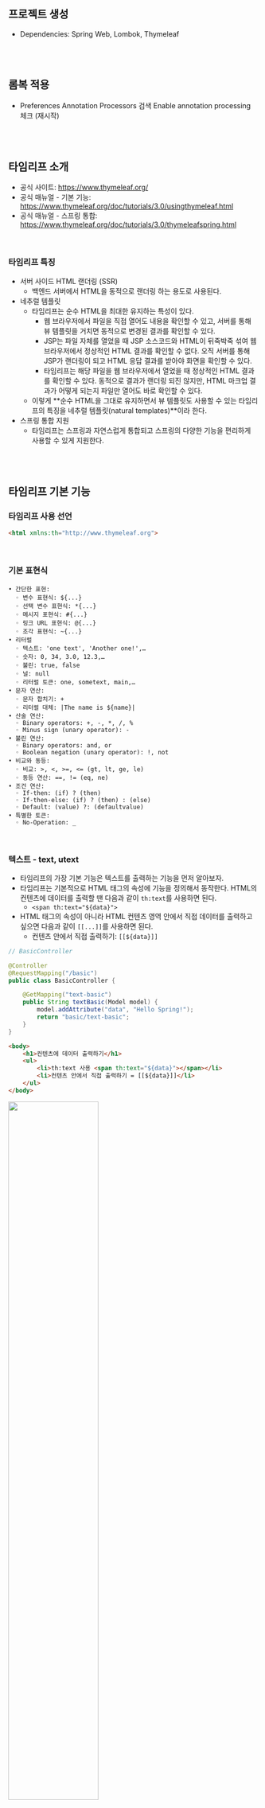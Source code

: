 ## 프로젝트 생성

- Dependencies: Spring Web, Lombok, Thymeleaf

<br><br>

## 롬복 적용

- Preferences Annotation Processors 검색 Enable annotation processing 체크 (재시작)

<br><br>

## 타임리프 소개

- 공식 사이트: https://www.thymeleaf.org/
- 공식 매뉴얼 - 기본 기능: https://www.thymeleaf.org/doc/tutorials/3.0/usingthymeleaf.html
- 공식 매뉴얼 - 스프링 통합: https://www.thymeleaf.org/doc/tutorials/3.0/thymeleafspring.html

<br>

### 타임리프 특징

- 서버 사이드 HTML 랜더링 (SSR)
    - 백엔드 서버에서 HTML을 동적으로 랜더링 하는 용도로 사용된다.
- 네추럴 템플릿
    - 타임리프는 순수 HTML을 최대한 유지하는 특성이 있다.
        - 웹 브라우저에서 파일을 직접 열어도 내용을 확인할 수 있고, 서버를 통해 뷰 템플릿을 거치면 동적으로 변경된 결과를 확인할 수 있다.
        - JSP는 파일 자체를 열었을 때 JSP 소스코드와 HTML이 뒤죽박죽 섞여 웹 브라우저에서 정상적인 HTML 결과를 확인할 수 없다. 오직 서버를 통해 JSP가 랜더링이 되고 HTML 응답 결과를 받아야 화면을 확인할 수 있다.
        - 타임리프는 해당 파일을 웹 브라우저에서 열었을 때 정상적인 HTML 결과를 확인할 수 있다. 동적으로 결과가 랜더링 되진 않지만, HTML 마크업 결과가 어떻게 되는지 파일만 열어도 바로 확인할 수 있다.
    - 이렇게 **순수 HTML을 그대로 유지하면서 뷰 템플릿도 사용할 수 있는 타임리프의 특징을 네추럴 템플릿(natural templates)**이라 한다.
- 스프링 통합 지원
    - 타임리프는 스프링과 자연스럽게 통합되고 스프링의 다양한 기능을 편리하게 사용할 수 있게 지원한다.

<br><br>

## 타임리프 기본 기능

### 타임리프 사용 선언

```html
<html xmlns:th="http://www.thymeleaf.org">
```

<br>

### 기본 표현식

```
• 간단한 표현:
  ◦ 변수 표현식: ${...}
  ◦ 선택 변수 표현식: *{...}
  ◦ 메시지 표현식: #{...}
  ◦ 링크 URL 표현식: @{...}
  ◦ 조각 표현식: ~{...}
• 리터럴
  ◦ 텍스트: 'one text', 'Another one!',…
  ◦ 숫자: 0, 34, 3.0, 12.3,…
  ◦ 불린: true, false
  ◦ 널: null
  ◦ 리터럴 토큰: one, sometext, main,…
• 문자 연산:
  ◦ 문자 합치기: +
  ◦ 리터럴 대체: |The name is ${name}|
• 산술 연산:
  ◦ Binary operators: +, -, *, /, %
  ◦ Minus sign (unary operator): -
• 불린 연산:
  ◦ Binary operators: and, or
  ◦ Boolean negation (unary operator): !, not
• 비교와 동등:
  ◦ 비교: >, <, >=, <= (gt, lt, ge, le)
  ◦ 동등 연산: ==, != (eq, ne)
• 조건 연산:
  ◦ If-then: (if) ? (then)
  ◦ If-then-else: (if) ? (then) : (else)
  ◦ Default: (value) ?: (defaultvalue)
• 특별한 토큰:
  ◦ No-Operation: _
```

<br>

### 텍스트 - text, utext

- 타임리프의 가장 기본 기능은 텍스트를 출력하는 기능을 먼저 알아보자.
- 타임리프는 기본적으로 HTML 태그의 속성에 기능을 정의해서 동작한다. HTML의 컨텐츠에 데이터를 출력할 땐 다음과 같이 `th:text`를 사용하면 된다.
    - `<span th:text="${data}">`
- HTML 태그의 속성이 아니라 HTML 컨텐츠 영역 안에서 직접 데이터를 출력하고 싶으면 다음과 같이 `[[...]]`를 사용하면 된다.
    - 컨텐츠 안에서 직접 출력하기: `[[${data}]]`

```java
// BasicController

@Controller
@RequestMapping("/basic")
public class BasicController {

    @GetMapping("text-basic")
    public String textBasic(Model model) {
        model.addAttribute("data", "Hello Spring!");
        return "basic/text-basic";
    }
}
```

```html
<body>
    <h1>컨텐츠에 데이터 출력하기</h1>
    <ul>
        <li>th:text 사용 <span th:text="${data}"></span></li>
        <li>컨텐츠 안에서 직접 출력하기 = [[${data}]]</li>
    </ul>
</body>
```

<img src=https://github.com/muyaaho/spring-mvc2/assets/76798969/fc422df7-78d8-4035-b2cc-6655a1398afa width="60%" height="60%"/><br>

<br><br>

## Escape

- HTML 문서는 `<`, `>`같은 특수 문자를 기반으로 정의된다. 따라서 뷰 템플릿으로 HTML 화면을 생성할 때는 출력하는 데이터에 이러한 특수 문자가 있는 것을 주의해서 사용해야 한다.

<br>

#### 변경 전

`"Hello Spring!"`

<br>

#### 변경 후

`"Hello <b>Spring!</b>`

`<b>` 태그를 사용해서 **Spring!**이라는 단어가 진하게 나오도록 해보자.

- 웹 브라우저에서 실행 결과를 보자
    - 웹 브라우저: `Hello <b>Spring!</b>`
    - 소스 보기: `Hello &lt;b&gt;Spring!&lt;/b&gt;`
- 개발자가 의도한 것은 `<b>`가 있으면 해당 부분을 강조하는 것이 목적이었는데 `<b>` 태그가 그대로 나온다.
- 소스보기를 하면 `<` 부분이 `&lt;` 로 변경된 것을 확인할 수 있다.

<br>

### HTML 엔티티

- 웹 브라우저는 `<`를 HTML 태그의 시작으로 인식한다. 따라서 `<`를 태그의 시작이 아니라 문자로 표현할 방법이 필요한데, 이것을 **HTML 엔티티**라 한다.
- 그리고 HTML에서 사용하는 특수 문자를 HTML 엔티티로 변경하는 것을 이스케이프(escape)라 한다.
- 타임리프가 제공하는 `th:text`, `[[...]]`는 **기본적으로 이스케이프(escape)를 제공**한다.
    - `<` → `&lt;`
    - `>` → `&gt;`
    - 더 자세한 내용은 HTML 엔티티로 검색해 보자.

<br><br>

## Unescape

- 타임리프는 이스케이프를 사용하지 않는 기능을 제공한다.
    - `th:text` → `th:utext`
    - `[[...]]` → `[(...)]`

<br>

```java
// BasicController
    @GetMapping("text-unescaped")
    public String textUnescaped(Model model) {
        model.addAttribute("data", "Hello <b>Spring!</b>");
        return "basic/text-unescaped";
    }
```

```html
<body>
<h1>text vs utext</h1>
<ul>
    <li>th:text = <span th:text="${data}"></span></li>
    <li>th:utext = <span th:utext="${data}"></span></li>
</ul>
<h1><span th:inline="none">[[...]] vs [(...)]</span></h1>
<ul>
    <li><span th:inline="none">[[...]] = </span>[[${data}]]</li>
    <li><span th:inline="none">[(...)] = </span>[(${data})]</li>
</ul>
</body>
```

<img src=https://github.com/muyaaho/spring-mvc2/assets/76798969/84231eba-d3a8-4aa6-9e0b-0c04e5a057cc width="60%" height="60%"/><br>

- `th:inline="none"` : 타임리프는 `[[...]]` 를 해석하기 때문에 화면에 `[[...]]` 글자를 보여줄 수 없다. 이 태그 안에서는 타임리프가 해석하지 말라는 옵션이다.

> **주의!**  
실제 서비스를 개발하다 보면 escape를 사용하지 않아서 HTML이 정상 렌더링 되지 않는 수많은 문제가 발생한다. 
escape를 기본으로 하고, 꼭 필요할 때만 unescape를 사용하자.
> 

<br><br>

## 변수 - SpringEL

타임리프에서 변수를 사용할 때는 변수 표현식을 사용한다.

### 변수 표현식

- `${...}`
- 이 변수 표현식에는 스프링 EL이라는 스프링이 제공하는 표현식을 사용할 수 있다.

<br>

```java
// BasicController
    @GetMapping("/variable")
    public String variable(Model model) {
        User userA = new User("userA", 10);
        User userB = new User("userB", 20);

        List<User> list = new ArrayList<>();
        list.add(userA);
        list.add(userB);

        Map<String, User> map = new HashMap<>();
        map.put("userA", userA);
        map.put("userB", userB);

        model.addAttribute("user", userA);
        model.addAttribute("users", list);
        model.addAttribute("userMap", map);

        return "basic/variable";
    }
    
    @Data
    static class User {
        private String username;
        private int age;

        public User(String username, int age) {
            this.username = username;
            this.age = age;
        }
    }
```

```html
<body>
<h1>SpringEL 표현식</h1>
<ul>Object
    <li>${user.username} = <span th:text="${user.username}"></span></li>
    <li>${user['username']} = <span th:text="${user['username']}"></span></li>
    <li>${user.getUsername()} = <span th:text="${user.getUsername()}"></span></li>
</ul>
<ul>List
    <li>${users[0].username} = <span th:text="${users[0].username}"></span></li>
    <li>${users[0]['username']} = <span th:text="${users[0]['username']}"></span></li>
    <li>${users[0].getUsername()} = <span th:text="${users[0].getUsername()}"></span></li>
</ul>
<ul>Map
    <li>${userMap['userA'].username} = <span th:text="${userMap['userA'].username}"></span></li>
    <li>${userMap['userA']['username']} = <span th:text="${userMap['userA']['username']}"></span></li>
    <li>${userMap['userA'].getUsername()} = <span th:text="${userMap['userA'].getUsername()}"></span></li>
</ul>

<h1>지역 변수 - (th:with)</h1>
<div th:with="first=${users[0]}">
    <p>처음 사람의 이름은 <span th:text="${first.username}"></span></p>
</div>
</body>
```

<br>

### SpringEL 다양한 표현식 사용

#### Object

- `user.username`: user의 username을 프로퍼티 접근 → `user.getUsername()`
- `user['username']` : 동적으로 값을 꺼낼 수 있다. → `user.getUsername()`
- `user.getUsername()`: user의 `getUsername()`을 직접 호출한다.

#### List

- `users[0].username`: List에서 첫 번째 회원을 찾고 username 프로퍼티 접근 → `list.get(0).getUsername()`
- `user[0]['username']`: 위와 같다.
- `users[0].getUsername()`: List에서 첫 번째 회원을 찾고 메서드 직접 호출

#### Map

- `userMap['userA'].username`: Map에서 userA를 찾고 username 프로퍼티 접근 → `map.get("userA").getUsername()`
- `userMap[’userA’][’username’]`: 위와 같음
- `userMap['userA'].getUsername()`: Map에서 userA를 찾고 메서드 직접 호출













<br><br>

## 지역 변수 선언

`th:with`를 사용하면 지역 변수를 선언해서 사용할 수 있다. 지역 변수는 선언한 태그 안에서만 사용할 수 있다.

```html
<h1>지역 변수 - (th:with)</h1>
<div th:with="first=${users[0]}">
    <p>처음 사람의 이름은 <span th:text="${first.username}"></span></p>
</div>
```

- first가 지역 변수로 사용되고 있다.

<br><br>

## 기본 객체들

- 직접 model에 객체를 추가해서 사용해야 한다.

<br>

```java
// BasicController
    @GetMapping("/basic-objects")
    public String basicObjects(Model model, HttpServletRequest request, HttpServletResponse response, HttpSession session) {
        session.setAttribute("sessionData", "Hello Session");
        model.addAttribute("request", request);
        model.addAttribute("response", response);
        model.addAttribute("servletContext", request.getServletContext());
        return "basic/basic-objects";
    }
    
    @Component("helloBean")
    static class HelloBean {
        public String hello(String data) {
            return "Hello " + data;
        }
    }
```

```html
<!-- basic/basic-objects.html-->
<body>
<h1>식 기본 객체 (Expression Basic Objects)</h1>
<ul>
    <li>request = <span th:text="${request}"></span></li>
    <li>response = <span th:text="${response}"></span></li>
    <li>session = <span th:text="${session}"></span></li>
    <li>servletContext = <span th:text="${servletContext}"></span></li>
    <li>locale = <span th:text="${#locale}"></span></li>
</ul>
<h1>편의 객체</h1>
<ul>
    <li>Request Parameter = <span th:text="${param.paramData}"></span></li>
    <li>session = <span th:text="${session.sessionData}"></span></li>
    <li>spring bean = <span th:text="${@helloBean.hello('Spring!')}"></span></li>
</ul>
</body>
```

- 모델의 값을 직접 가져와서 사용한다.
- 편의 객체 → 편하게 객체에 접근할 수 있도록 한다.
    - HTTP 요청 파라미터 접근: `param`
        - `${param.paramData}`
    - HTTP 세션 접근: `session`
        - `${session.sessionData}`
    - 스프링 빈 접근: `@`
        - `${@helloBean.hello('Spring!')}`

<img src=https://github.com/muyaaho/spring-mvc2/assets/76798969/475eb064-9afa-469a-a880-09bbbd4648b2  width="70%" height="70%"/><br>

<br><br>

## 유틸리티 객체와 날짜

타임리프는 문자, 숫자, 날짜, URI 등을 편리하게 다루는 다양한 유틸리티 객체를 제공한다.

필요할 때 원하는 것을 사용하도록 하자. 지금은 ‘아하 이런 것들이 있구나~’하고 알아두자.

<br>

### [타임리프 유틸리티 객체들](https://www.thymeleaf.org/doc/tutorials/3.0/usingthymeleaf.html#expression-utility-objects)

- `#message`: 메시지, 국제화 처리
- `#uris`: URI 이스케이프 지원
- `#dates`: [`java.util.Date`](http://java.util.Date) 서식 지원
- `#temporals`: 자바8 날짜 서식 지원
- `#numbers`: 숫자 서식 지원
- `#strings`: 문자 관련 편의 기능
- `#objects`: 객체 관련 기능 제공
- `#bools`: boolean 관련 기능 제공
- `#arrays`: 배열 관련 기능 제공
- `#lists`, `#sets`, `#maps`: 컬렉션 관련 기능 제공
- `#ids`: 아이디 처리 관련 기능 제공 → 뒤에서 설명

- [유틸리티 객체 예시](https://www.thymeleaf.org/doc/tutorials/3.0/usingthymeleaf.html#appendix-b-expression-utility-objects)들 보면서 필요한 것 찾아서 사용한다.

<br>

### 자바8 날짜

- 스프링 부트 3.2 이상에는 자바8 날짜 지원 라이브러리가 포함되어 있다. 그냥 사용하면 된다.

<br>

```java
// BasicController
    @GetMapping("/date")
    public String date(Model model) {
        model.addAttribute("localDateTime", LocalDateTime.now());
        return "basic/date";
    }
```

```html
<!--basic/date.html-->
<body>
<h1>LocalDateTime</h1>
<ul>
    <li>default = <span th:text="${localDateTime}"></span></li>
    <li>yyyy-MM-dd HH:mm:ss = <span th:text="${#temporals.format(localDateTime,'yyyy-MM-dd HH:mm:ss')}"></span></li>
</ul>
<h1>LocalDateTime - Utils</h1>
<ul>
    <li>${#temporals.day(localDateTime)} = <span th:text="${#temporals.day(localDateTime)}"></span></li>
    <li>${#temporals.month(localDateTime)} = <span th:text="${#temporals.month(localDateTime)}"></span></li>
    <li>${#temporals.monthName(localDateTime)} = <span th:text="${#temporals.monthName(localDateTime)}"></span></li>
    <li>${#temporals.monthNameShort(localDateTime)} = <span th:text="${#temporals.monthNameShort(localDateTime)}"></span></li>
    <li>${#temporals.year(localDateTime)} = <span th:text="${#temporals.year(localDateTime)}"></span></li>
    <li>${#temporals.dayOfWeek(localDateTime)} = <span th:text="${#temporals.dayOfWeek(localDateTime)}"></span></li>
    <li>${#temporals.dayOfWeekName(localDateTime)} = <span th:text="${#temporals.dayOfWeekName(localDateTime)}"></span></li>
    <li>${#temporals.dayOfWeekNameShort(localDateTime)} = <span th:text="${#temporals.dayOfWeekNameShort(localDateTime)}"></span></li>
    <li>${#temporals.hour(localDateTime)} = <span th:text="${#temporals.hour(localDateTime)}"></span></li>
    <li>${#temporals.minute(localDateTime)} = <span th:text="${#temporals.minute(localDateTime)}"></span></li>
    <li>${#temporals.second(localDateTime)} = <span th:text="${#temporals.second(localDateTime)}"></span></li>
    <li>${#temporals.nanosecond(localDateTime)} = <span th:text="${#temporals.nanosecond(localDateTime)}"></span></li>
</ul>
</body>
```

<img src=https://github.com/muyaaho/spring-mvc2/assets/76798969/1fbc2e4e-72ce-4066-9910-5d291351298c width="60%" height="60%"/><br>

<br><br>

## URL 링크

- 타임리프에서 URL을 생성할 때는 `@{...}` 문법을 사용하면 된다.

```java
// BasicController
    @GetMapping("/link")
    public String link(Model model) {
        model.addAttribute("param1", "data1");
        model.addAttribute("param2", "date2");
        return "basic/link";
    }
```

```html
<!--basic/link.html-->
<body>
<h1>URL 링크</h1>
<ul>
    <li><a th:href="@{/hello}">basic url</a></li>
    <li><a th:href="@{/hello(param1=${param1}, param2=${param2})}">hello query param</a></li>
    <li><a th:href="@{/hello/{param1}/{param2}(param1=${param1}, param2=${param2})}">path variable</a></li>
    <li><a th:href="@{/hello/{param1}(param1=${param1}, param2=${param2})}">path variable + query parameter</a></li>
</ul>
</body>
```

<br>

### 단순한 URL

- `@{/hello}` → `/hello`

### 쿼리 파라리터

- `@{/hello(param1=${param1}, param2=${param2})}` → `/hello?param1=data1&param2=data2`
    
    ```html
    http://localhost:8080/hello?param1=data1&param2=date2
    ```
    
    - `()`에 있는 부분은 쿼리 파라미터로 치환된다.

### 경로 변수

- `@{/hello/{param1}/{param2}(param1=${param1}, param2=${param2})}` → `/hello/data1/data2`
    
    ```html
    http://localhost:8080/hello/data1/date2
    ```
    
    - URL 경로상에 변수가 있으면 `()` 부분은 경로 변수로 치환된다.

### 경로 변수 + 쿼리 파라미터

- `@{/hello/{param1}(param1=${param1}, param2=${param2})}` -> `/hello/data1?param2=data2`
    
    ```html
    http://localhost:8080/hello/data1?param2=date2
    ```
    
    - 경로 변수와 쿼리 파라미터를 함께 사용할 수 있다.
    - [mvc1편에서 간단하게 나온 적이 있다](https://github.com/muyaaho/spring-mvc1/blob/main/docs/7.%20%EC%8A%A4%ED%94%84%EB%A7%81%20MVC%20-%20%EC%9B%B9%20%ED%8E%98%EC%9D%B4%EC%A7%80%20%EB%A7%8C%EB%93%A4%EA%B8%B0.md#%EB%A7%81%ED%81%AC-%ED%91%9C%ED%98%84%EC%8B%9D-2-).

<br>

상대경로, 절대 경로, 프로토콜 기준을 표현할 수도 있다.

- `/hello`: 절대 경로
- `hello`: 상대 경로

<br><br>

## 리터럴

- 리터럴은 소스 코드상에 고정된 값을 말하는 용어이다.
- 다음 코드에서 `"Hello"`는 문자 리터럴, `10`, `20`은 숫자 리터럴이다.
    
    ```html
    String a = "Hello"
    int a = 10 * 20
    ```
    
- 타임 리프는 다음과 같은 리터럴이 있다.
    - 문자: `hello`
    - 숫자: `10`
    - 불린: `true`, `false`
    - null: `null`
- 타임 리프에서 문자 리터럴은 항상 `'`(작은따옴표)로 감싸야 한다.
    - `<span th:text="'hello'">`
- 공백 없이 쭉 이어진다면 하나의 의미 있는 토큰으로 인지해 작은따옴표를 생략할 수 있다.
    - `<span th:text="hello">`
    - 룰: `A-Z`, `a-z`, `0-9`, `[]`, `.`, `-`, `_`

<br>

#### 오류

- 중간에 공백이 있어 작은따옴표가 없으면 하나의 의미 있는 토큰으로 인식되지 않는다.
    - `<span th:text="hello world!"></span>`

#### 수정

- `'`로 감싸면 정상 작동한다.
    - `<span th:text="'hello world!'"></span>`

<br>

```java
// BasicController
    @GetMapping("/literal")
    public String literal(Model model) {
        model.addAttribute("data", "Spring!");
        return "basic/literal";
    }
```

```html
 <!-- basic/literal.html -->
<body>
<h1>리터럴</h1>
<ul>
    <!--주의! 다음 주석을 풀면 예외가 발생함-->
    <!-- <li>"hello world!" = <span th:text="hello world!"></span></li>-->
    <li>'hello' + ' world!' = <span th:text="'hello' + ' world!'"></span></li>
    <li>'hello world!' = <span th:text="'hello world!'"></span></li>
    <li>'hello ' + ${data} = <span th:text="'hello ' + ${data}"></span></li>
    <li>리터럴 대체 |hello ${data}| = <span th:text="|hello ${data}|"></span></li>
</ul>
</body>
```

<img src=https://github.com/muyaaho/spring-mvc2/assets/76798969/c34650cf-cb10-4e25-a05a-e282d7625f8a width="60%" height="60%"/><br>

### [리터럴 대체(Literal substitutions)](https://github.com/muyaaho/spring-mvc1/blob/main/docs/7.%20%EC%8A%A4%ED%94%84%EB%A7%81%20MVC%20-%20%EC%9B%B9%20%ED%8E%98%EC%9D%B4%EC%A7%80%20%EB%A7%8C%EB%93%A4%EA%B8%B0.md#%EB%A6%AC%ED%84%B0%EB%9F%B4-%EB%8C%80%EC%B2%B4-)

- `<span th:text="|hello ${data}|">`

<br><br>

## 연산

- 자바와 크게 다르지 않다.
- HTML 안에서 사용하기 때문에 HTML 엔티티를 사용하는 부분을 주의하자.

```java
// BasicController
    @GetMapping("/operation")
    public String operation(Model model) {
        model.addAttribute("nullData", null);
        model.addAttribute("data", "Spring!");
        return "basic/operation";
    }
```

```html
<!-- basic.operation.html -->
<body>
<ul>
    <li>산술 연산
        <ul>
            <li>10 + 2 = <span th:text="10 + 2"></span></li>
            <li>10 % 2 == 0 = <span th:text="10 % 2 == 0"></span></li>
        </ul>
    </li>
    <li>비교 연산
        <ul>
            <li>1 > 10 = <span th:text="1 &gt; 10"></span></li>
            <li>1 gt 10 = <span th:text="1 gt 10"></span></li>
            <li>1 >= 10 = <span th:text="1 >= 10"></span></li>
            <li>1 ge 10 = <span th:text="1 ge 10"></span></li>
            <li>1 == 10 = <span th:text="1 == 10"></span></li>
            <li>1 != 10 = <span th:text="1 != 10"></span></li>
        </ul>
    </li>
    <li>조건식
        <ul>
            <li>(10 % 2 == 0)? '짝수':'홀수' = <span th:text="(10 % 2 == 0)? '짝수':'홀수'"></span></li>
        </ul>
    </li>
    <li>Elvis 연산자
        <ul>
            <li>${data}?: '데이터가 없습니다.' = <span th:text="${data}?: '데이터가 없습니다.'"></span></li>
            <li>${nullData}?: '데이터가 없습니다.' = <span th:text="${nullData}?: '데이터가 없습니다.'"></span></li>
        </ul>
    </li>
    <li>No-Operation
        <ul>
            <li>${data}?: _ = <span th:text="${data}?: _">데이터가 없습니다.</span></li>
            <li>${nullData}?: _ = <span th:text="${nullData}?: _">데이터가 없습니다.</span></li>
        </ul>
    </li>
</ul>
```

- **비교연산**: HTML 엔티티를 사용해야 하는 부분을 주의하자.
    - `>`(gt), `<`(lt), `>=`(ge), `<=`(le), `!`(not), `==`(eq), `!=`(neq, ne)
- **조건식**: 자바의 조건식과 유사하다.
- **Elvis** **연산자**: 조건식의 편의 버전
    - `<span th:text="${data}?: '데이터가 없습니다.'"></span>`
    - data가 있으면 data 값을 출력하고 data 값이 없으면 ‘데이터가 없습니다’를 출력한다.
- **No-Operation**: _인 경우 타임리프가 실행하지 않는 것처럼 동작한다. 이것을 잘 사용하면 HTML의 내용 그대로 활용할 수 있다.
    - `<span th:text="${data}?: _">데이터가 없습니다.</span>`
    - 데이터가 있으면 _ 자리에 데이터가 출력되고 없으면 span 자리에 있는 ‘데이터가 없습니다.’가 출력된다.

<img src=https://github.com/muyaaho/spring-mvc2/assets/76798969/8c409cc8-1117-4290-9b4b-dfd5c95ab454 width="60%" height="60%"/><br>

<br><br>

## 속성값 설정

### 타임리프 태그 속성(Attribute)

타임리프는 주로 HTML 태그에 `th:*` 속성을 지정하는 방식으로 동작한다. `th:*`로 속성을 적용하면 기존 속성을 대체한다. 기존 속성이 없으면 새로 만든다.

```java
// BasicController
    @GetMapping("/attribute")
    public String attribute() {
        return "basic/attribute";
    }
```

```html
<!-- basic/attribute.html -->
<body>
<h1>속성 설정</h1>
<input type="text" name="mock" th:name="userA" />
<h1>속성 추가</h1>
- th:attrappend = <input type="text" class="text" th:attrappend="class='large'" /><br/>
- th:attrprepend = <input type="text" class="text" th:attrprepend="class='large'" /><br/>
- th:classappend = <input type="text" class="text" th:classappend="large" /><br/>
<h1>checked 처리</h1>
- checked o <input type="checkbox" name="active" th:checked="true" /><br/>
- checked x <input type="checkbox" name="active" th:checked="false" /><br/>
- checked=false <input type="checkbox" name="active" checked="false" /><br/>
</body>
```

```html

<!-- 랜더링 후 코드 -->
<!DOCTYPE html>
<html>
<head>
    <meta charset="UTF-8">
    <title>Title</title>
</head>
<body>
<h1>속성 설정</h1>
<input type="text" name="userA" />
<h1>속성 추가</h1>
- th:attrappend = <input type="text" class="textlarge" /><br/>
- th:attrprepend = <input type="text" class="largetext" /><br/>
- th:classappend = <input type="text" class="text large" /><br/>
<h1>checked 처리</h1>
- checked o <input type="checkbox" name="active" checked="checked" /><br/>
- checked x <input type="checkbox" name="active" /><br/>
- checked=false <input type="checkbox" name="active" checked="false" /><br/>
</body>
</html>
```

### [속성 설정](https://github.com/muyaaho/spring-mvc1/blob/main/docs/7.%20%EC%8A%A4%ED%94%84%EB%A7%81%20MVC%20-%20%EC%9B%B9%20%ED%8E%98%EC%9D%B4%EC%A7%80%20%EB%A7%8C%EB%93%A4%EA%B8%B0.md#%ED%83%80%EC%9E%84%EB%A6%AC%ED%94%84-%ED%95%B5%EC%8B%AC)

- `th:*` 속성을 설정하면 타임리프는 기존 속성을 `th:*`로 지정한 속성으로 대체한다. 기존 속성이 없다면 새로 만든다.
- `<input type="text" name="mock" th:name="userA" />` → `<input type="text" name="userA" />`

### 속성 추가

- `th:attrappend`: 속성값의 뒤에 값을 추가한다.
- `th:attrprepend`: 속성값의 앞에 값을 추가한다.
- `th:classappend`: class 속성에 자연스럽게 추가한다.

### checked 처리

- HTML에서는 `<input type="checkbox" name="active" **checked="false"** />` → 이 경우에도 `checked` 속성이 있기 때문에 check 처리가 된다.
    - HTML에서 `checked` 속성은 `checked` 속성의 값과 상관없이 `checked`라는 속성만 있어도 체크가 된다. 이런 부분이 `true`, `false` 값을 주로 사용하는 개발자 입장에서는 불편하다.
- 타임리프의 `th:checked`는 값이 `false`인 경우 `checked` 속성 자체를 제거한다.
    - `checked x <input type="checkbox" name="active" th:checked="false" /><br/>` → `checked x <input type="checkbox" name="active" /><br/>`

<img src=https://github.com/muyaaho/spring-mvc2/assets/76798969/90af60d2-9708-4417-8e32-cbc830bfda5a  width="50%" height="50%"/><br>



<br><br>

## 반복

- 타임리프에서 반복은 `th:each`를 사용한다.
- 추가로 반복에서 사용할 수 있는 여러 상태 값을 지원한다.

<br>

```java
// BasicController
    @GetMapping("/each")
    public String each(Model model) {
        addUsers(model);
        return "basic/each";
    }

    private void addUsers(Model model) {
        List<User> list = new ArrayList<>();
        list.add(new User("UserA", 10));
        list.add(new User("UserB", 20));
        list.add(new User("UserC", 30));

        model.addAttribute("users", list);
    }
```

```html
<!-- basic/each.html -->
</table>
<h1>반복 상태 유지</h1>
<table border="1">
    <tr>
        <th>count</th>
        <th>username</th>
        <th>age</th>
        <th>etc</th>
    </tr>
    <tr th:each="user : ${users}">
        <td th:text="${userStat.count}">username</td>
        <td th:text="${user.username}">username</td>
        <td th:text="${user.age}">0</td>
        <td>
            index = <span th:text="${userStat.index}"></span>
            count = <span th:text="${userStat.count}"></span>
            size = <span th:text="${userStat.size}"></span>
            even? = <span th:text="${userStat.even}"></span>
            odd? = <span th:text="${userStat.odd}"></span>
            first? = <span th:text="${userStat.first}"></span>
            last? = <span th:text="${userStat.last}"></span>
            current = <span th:text="${userStat.current}"></span>
        </td>
    </tr>
</table>
```

### 반복 기능

- `<tr th:each="user : ${users}">`
- 반복 시 오른쪽 컬렉션 (`${users}`)의 값을 하나씩 꺼내서 왼쪽 변수 (`user`)에 담아서 태그를 반복 실행한다.
- `th:each`는 `List` 뿐만 아니라 배열, `java.util.Iterable`, `java.util.Enumeration`을 구현한 모든 객체를 반복에 사용할 수 있다. Map도 사용할 수 있다. 이 경우 변수에 담기는 값은 `Map.Entry`이다.

### 반복 상태 유지

- `<tr th:each"user, userStat: ${users}">`
- 반복의 두 번째 파라미터를 설정해서 반복의 상태를 확인할 수 있다.
- 두 번째 파라미터는 생략 가능한데, 생략하면 지정한 변수명 (`user`) + `Stat`가 된다.
    
    ```html
    // userStat 생략
    
        <tr th:each="user : ${users}">
            <td th:text="${userStat.count}">username</td>
            <td th:text="${user.username}">username</td>
            <td th:text="${user.age}">0</td>
    ```
    

### 반복 상태 유지 기능

- `index`: 0부터 시작하는 값
- `count`: 1부터 시작하는 값
- `size`: 전체 사이즈
- `even`, `odd`: 홀수, 짝수 여부(`boolean`)
- `first`, `last`: 처음, 마지막 여부(`boolean`)
- `current`: 현재 객체

<img src=https://github.com/muyaaho/spring-mvc2/assets/76798969/8a93ec3a-316e-4536-9fde-66c2cc903327 width="70%" height="70%"/><br>

<br><br>

## 조건부 평가

- 타임리프의 조건식
- `if`, `unless`(`if`의 반대)

```java
// BasicController
    @GetMapping("/condition")
    public String condition(Model model) {
        addUsers(model);
        return "basic/condition";
    }
```

```html
<!-- basic/condition.html -->
<body>
<h1>if, unless</h1>
<table border="1">
    <tr>
        <th>count</th>
        <th>username</th>
        <th>age</th>
    </tr>
    <tr th:each="user, userStat : ${users}">
        <td th:text="${userStat.count}">1</td>
        <td th:text="${user.username}">username</td>
        <td>
            <span th:text="${user.age}">0</span>
            <span th:text="'미성년자'" th:if="${user.age lt 20}"></span>
            <span th:text="'미성년자'" th:unless="${user.age ge 20}"></span>
        </td>
    </tr>
</table>
<h1>switch</h1>
<table border="1">
    <tr>
        <th>count</th>
        <th>username</th>
        <th>age</th>
    </tr>
    <tr th:each="user, userStat : ${users}">
        <td th:text="${userStat.count}">1</td>
        <td th:text="${user.username}">username</td>
        <td th:switch="${user.age}">
            <span th:case="10">10살</span>
            <span th:case="20">20살</span>
            <span th:case="*">기타</span>
        </td>
    </tr>
</table>
</body>
```

### if, unless

- 타임리프는 해당 조건이 맞지 않으면 태그 자체를 렌더링 하지 않는다.
- 만약 다음 조건이 false인 경우 `<span>...<span>` 부분 자체가 렌더링 되지 않고 사라진다.
    - 결과에 보면 UserB와 UserC는 age가 20보다 크기 때문에 미성년자 글자가 나타나지 않는다.

### switch

- `*`은 만족하는 조건이 없을 때 사용하는 디폴트이다.

<img src=https://github.com/muyaaho/spring-mvc2/assets/76798969/d89cec3c-ec7f-4a1f-8299-f445ca831af4  width="50%" height="50%"/><br>

<br><br>

## 주석

```java
// BasicController
    @GetMapping("/comments")
    public String comments(Model model) {
        model.addAttribute("data", "Spring!");
        return "basic/comments";
    }
```

```html
<body>
<h1>예시</h1>
<span th:text="${data}">html data</span>
<h1>1. 표준 HTML 주석</h1>
<!--
<span th:text="${data}">html data</span>
-->
<h1>2. 타임리프 파서 주석</h1>
<!--/* [[${data}]] */-->
<!--/*-->
<span th:text="${data}">html data</span>
<!--*/-->
<h1>3. 타임리프 프로토타입 주석</h1>
<!--/*/
<span th:text="${data}">html data</span>
/*/-->
</body>
</html>
```

<img src=https://github.com/muyaaho/spring-mvc2/assets/76798969/01e68eda-a6db-4978-b865-8c6952aad7d9  width="50%" height="50%"/><br>

```html

<!-- 렌더링 되고 난 후 소스코드 -->
<!DOCTYPE html>
<html>
<head>
    <meta charset="UTF-8">
    <title>Title</title>
</head>
<body>
<h1>예시</h1>
<span>Spring!</span>
<h1>1. 표준 HTML 주석</h1>
<!--
<span th:text="${data}">html data</span>
-->
<h1>2. 타임리프 파서 주석</h1>

<h1>3. 타임리프 프로토타입 주석</h1>

<span>Spring!</span>

</body>
</html>
```

### 표준 HTML 주석

- 자바스크립트의 표준 HTML 주석은 타임리프가 렌더링하지 않고 그대로 남겨둔다.
- 정보가 나올 수 있기 때문에 자주 사용하지 않는다.

### 타임리프 파서 주석

- 렌더링 부분에서 주석을 제거한다.

### 타임리프 프로토타입 주석

- HTML 파일을 그대로 열면 렌더링 되지 않지만, 타임리프 렌더링을 거치면 정상 렌더링이 된다.
- 거의 사용하지 않는다. 있으니까 소개해요~

<br><br>

## 블록

- `<th:block>` 은 HTML 태그가 아닌 타임리프의 유일한 자체 태그나

```java
// BasicController
    @GetMapping("/block")
    public String block(Model model) {
        addUsers(model);
        return "basic/block";
    }
```

```html
<!-- basic/block.html -->
<body>
<th:block th:each="user : ${users}">
    <div>
        사용자 이름1 <span th:text="${user.username}"></span>
        사용자 나이1 <span th:text="${user.age}"></span>
    </div>
    <div>
        요약 <span th:text="${user.username} + ' / ' + ${user.age}"></span>
    </div>
</th:block>
</body>
```

```html
<!-- 렌더링한 소스코드 -->
<!DOCTYPE html>
<html>
<head>
    <meta charset="UTF-8">
    <title>Title</title>
</head>
<body>

    <div>
        사용자 이름1 <span>UserA</span>
        사용자 나이1 <span>10</span>
    </div>
    <div>
        요약 <span>UserA / 10</span>
    </div>

    <div>
        사용자 이름1 <span>UserB</span>
        사용자 나이1 <span>20</span>
    </div>
    <div>
        요약 <span>UserB / 20</span>
    </div>

    <div>
        사용자 이름1 <span>UserC</span>
        사용자 나이1 <span>30</span>
    </div>
    <div>
        요약 <span>UserC / 30</span>
    </div>

</body>
</html>
```

<img src=https://github.com/muyaaho/spring-mvc2/assets/76798969/e74e261e-c3b6-420c-901e-10978f1fad5e width="70%" height="70%"/><br>

- tr, td같은 테이블이 아니라 div 2개를 여러 번 출력하고 싶을 때 사용한다.
    - 만약 div 한 개면 `th:each` 사용하면 되는데 div 2개를 반복하고 싶으면 `th:block`을 사용하면 된다.
- `<th:block>`은 렌더링 시 제거된다.

<br><br>

## 자바스크립트 인라인

- 타임리프는 자바스크립트에서 타임리프를 편리하게 사용할 수 있는 자바스크립트 인라인 기능을 제공한다.
- `<script th:inline="javascript">`

```java
// BasicController
    @GetMapping("/javascript")
    public String javascript(Model model) {
        model.addAttribute("user", new User("user\"A\"", 10));
        addUsers(model);
        return "basic/javascript";
    }
```

```html
<!-- basic/javascript.html -->
<body>
<!-- 자바스크립트 인라인 사용 전 -->
<script>
    var username = [[${user.username}]];
    var age = [[${user.age}]];
    //자바스크립트 내추럴 템플릿
    var username2 = /*[[${user.username}]]*/ "test username";
    //객체
    var user = [[${user}]];
</script>

<!-- 자바스크립트 인라인 사용 후 -->
<script th:inline="javascript">
    var username = [[${user.username}]];
    var age = [[${user.age}]];
    //자바스크립트 내추럴 템플릿
    var username2 = /*[[${user.username}]]*/ "test username";
    //객체
    var user = [[${user}]];
</script>

<!-- 자바스크립트 인라인 each -->
<script th:inline="javascript">
    [# th:each="user, stat : ${users}"]
    var user[[${stat.count}]] = [[${user}]];
    [/]
</script>
</body>
```

```html

<!-- 렌더링 후 -->
<!DOCTYPE html>
<html>
<head>
    <meta charset="UTF-8">
    <title>Title</title>
</head>
<body>
<!-- 자바스크립트 인라인 사용 전 -->
<script>
    var username = userA;  <!--에러 발생-->
    var age = 10;
    //자바스크립트 내추럴 템플릿
    var username2 = /*userA*/ "test username";
    //객체
    var user = BasicController.User(username=userA, age=10);
</script>
<!-- 자바스크립트 인라인 사용 후 -->
<script>
    var username = "userA";
    var age = 10;
    //자바스크립트 내추럴 템플릿
    var username2 = "userA";
    //객체
    var user = {"username":"userA","age":10};
</script>
</body>
</html>
```

### 텍스트 렌더링

- `var username = [[${user.username}]];`
    - 인라인 사용 전: `var username = userA;`
    - 인라인 사용 후: `var username = "userA";`
- 렌더링 사용 전 결과를 보면 `userA`라는 이름이 그대로 남아있다. 타임리프 입장에서는 정확하게 렌더링 한 것이지만 개발자가 기대한 것은 “userA”라는 문자일 것이다. 결과적으로 userA가 변수명으로 사용되어 자바스크립트 오류가 발생한다.
    
<img src=https://github.com/muyaaho/spring-mvc2/assets/76798969/74469341-ccfa-4368-95df-8dafb876911b width="60%" height="60%"/><br>

    - 다음으로 나오는 숫자 age의 경우에는 `"`가 필요 없기 때문에 정상 렌더링 된다.
- 인라인 사용 후 렌더링 결과를 보면 문자 타입인 경우 `"`을 포함해 준다. 추가로 자바스크립트에서 문제가 될 수 있는 문자가 포함되어 있으면 이스케이프 처리도 해준다. 예) `"` → `/"`
    
    ```java
       
        @GetMapping("/javascript")
        public String javascript(Model model) {
            model.addAttribute("user", new User("user\"A\"", 10));
            addUsers(model);
            return "basic/javascript";
        }
    ```
    
    ```html
    
    <!DOCTYPE html>
    <html>
    <head>
        <meta charset="UTF-8">
        <title>Title</title>
    </head>
    <body>
    <!-- 자바스크립트 인라인 사용 전 -->
    <script>
        var username = user&quot;A&quot;;
        var age = 10;
        //자바스크립트 내추럴 템플릿
        var username2 = /*user&quot;A&quot;*/ "test username";
        //객체
        var user = BasicController.User(username=user&quot;A&quot;, age=10);
    </script>
    
    <!-- 자바스크립트 인라인 사용 후 -->
    <script>
        var username = "user\"A\"";
        var age = 10;
        //자바스크립트 내추럴 템플릿
        var username2 = "user\"A\"";
        //객체
        var user = {"username":"user\"A\"","age":10};
    </script>
    </body>
    </html>
    
    ```
    

### 자바스크립트 내추럴 템플릿

- 타임리프는 HTML 파일을 직접 열어도 동작하는 네추럴 템플릿 기능을 제공한다.
- 자바스크립트 인라인 기능을 사용하면 주석을 활용해서 이 기능을 사용할 수 있다.
- `var username2 = /*[[${user.username}]]*/ "test username";`
    - 인라인 사용 전: `var username2 = /*userA*/ "test username";`
    - 인라인 사용 후:  `var username2 = "userA";`
- 인라인 사용 전 결과를 보면 정말 순수하게 그대로 해석했다. 따라서 내추럴 템플릿 기능이 동작하지 않고. 렌더링 내용이 주석 처리된다.
- 인라인 사용 후 결과를 보면 주석 부분이 제거되고 기대한 “userA”가 정확하게 정용된다.

### 객체

- 타임리프의 자바스크립트 인라인 기능을 사용하면 객체를 JSON으로 자동으로 변환해 준다.
- `var user = [[${user}]];`
    - 인라인 사용 전: `var user = BasicController.User(username=userA, age=10);`
        - toString()이 호출되었다.
    - 인라인 사용 후: `var user = {"username":"userA","age":10};`
        - JSON으로 변환해 준다.

### 자바스크립트 인라인 each

- 자바스크립트 안에서 반복문을 실행할 수 있다.

```html
<!-- 자바스크립트 인라인 each -->
<script th:inline="javascript">
    [# th:each="user, stat : ${users}"]
    var user[[${stat.count}]] = [[${user}]];
    [/]
</script>
```

```html
<!-- 자바스크립트 인라인 each 렌더링 결과-->
<script>
    
    var user1 = {"username":"UserA","age":10};
    var user2 = {"username":"UserB","age":20};
    var user3 = {"username":"UserC","age":30};
    
</script>
```




